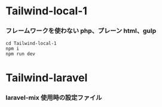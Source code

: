 # Tailwind-local-1

### フレームワークを使わない php、プレーン html、gulp

`cd Tailwind-local-1`  
`npm i`  
`npm run dev`

# Tailwind-laravel

### laravel-mix 使用時の設定ファイル
